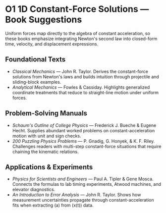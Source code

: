 # O1 1D Constant-Force Solutions — Book Suggestions

Uniform forces map directly to the algebra of constant acceleration, so these books emphasize integrating Newton's second law into closed-form time, velocity, and displacement expressions.

## Foundational Texts
- *Classical Mechanics* — John R. Taylor. Derives the constant-force solutions from Newton's laws and builds intuition through projectile and sliding-block examples.
- *Analytical Mechanics* — Fowles & Cassiday. Highlights generalized coordinate treatments that reduce to straight-line motion under uniform forces.

## Problem-Solving Manuals
- *Schaum's Outline of College Physics* — Frederick J. Bueche & Eugene Hecht. Supplies abundant worked problems on constant-acceleration motion with unit and sign checks.
- *200 Puzzling Physics Problems* — P. Gnadig, G. Honyek, & K. F. Riley. Challenges readers with multi-step constant-force situations that require chaining the kinematic relations.

## Applications & Experiments
- *Physics for Scientists and Engineers* — Paul A. Tipler & Gene Mosca. Connects the formulas to lab timing experiments, Atwood machines, and elevator diagnostics.
- *An Introduction to Error Analysis* — John R. Taylor. Shows how measurement uncertainties propagate through constant-acceleration fits when extracting \(a\) from \(x(t)\) data.
